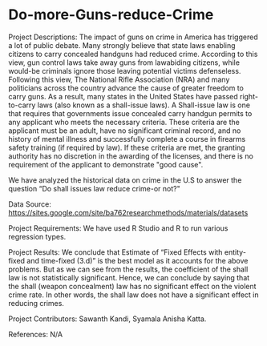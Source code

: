 # Do-more-Guns-reduce-Crime
Project Descriptions: The impact of guns on crime in America has triggered a lot of public debate. Many strongly believe that state laws enabling citizens to carry concealed handguns had reduced crime. According to this view, gun control laws take away guns from lawabiding citizens, while would-be criminals ignore those leaving potential victims defenseless. Following this view, The National Rifle Association (NRA) and many politicians across the country advance the cause of greater freedom to carry guns. As a result, many states in the United States have passed right-to-carry laws (also known as a shall-issue laws). A Shall-issue law is one that requires that governments issue concealed carry handgun permits to any applicant who meets the necessary criteria. These criteria are the applicant must be an adult, have no significant criminal record, and no history of mental illness and successfully complete a course in firearms safety training (if required by law). If these criteria are met, the granting authority has no discretion in the awarding of the licenses, and there is no requirement of the applicant to demonstrate "good cause". 

We have analyzed the historical data on crime in the U.S to answer the question “Do shall issues law reduce crime-or not?"

Data Source: https://sites.google.com/site/ba762researchmethods/materials/datasets

Project Requirements: We have used R Studio and R to run various regression types. 

Project Results: We conclude that Estimate of “Fixed Effects with entity-fixed and time-fixed (3.d)” is the best model as it accounts for the above problems. But as we can see from the results, the coefficient of the shall law is not statistically significant. Hence, we can conclude by saying that the shall (weapon concealment) law has no significant effect on the violent crime rate. In other words, the shall law does not have a significant effect in reducing crimes. 

Project Contributors:  Sawanth Kandi, Syamala Anisha Katta.


References: N/A

